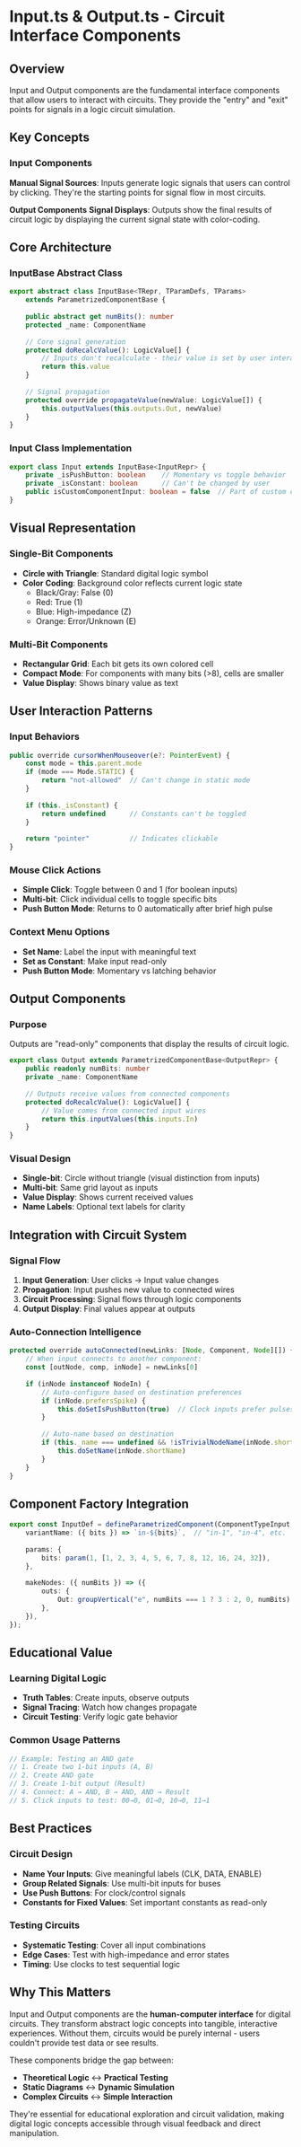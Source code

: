 # Input.ts & Output.ts - Circuit Interface Components

## Overview

Input and Output components are the fundamental interface components that allow users to interact with circuits. They provide the "entry" and "exit" points for signals in a logic circuit simulation.

## Key Concepts

### Input Components
**Manual Signal Sources**: Inputs generate logic signals that users can control by clicking. They're the starting points for signal flow in most circuits.

**Output Components** 
**Signal Displays**: Outputs show the final results of circuit logic by displaying the current signal state with color-coding.

## Core Architecture

### InputBase Abstract Class

```typescript
export abstract class InputBase<TRepr, TParamDefs, TParams> 
    extends ParametrizedComponentBase {
    
    public abstract get numBits(): number
    protected _name: ComponentName
    
    // Core signal generation
    protected doRecalcValue(): LogicValue[] {
        // Inputs don't recalculate - their value is set by user interaction
        return this.value
    }
    
    // Signal propagation
    protected override propagateValue(newValue: LogicValue[]) {
        this.outputValues(this.outputs.Out, newValue)
    }
}
```

### Input Class Implementation

```typescript
export class Input extends InputBase<InputRepr> {
    private _isPushButton: boolean    // Momentary vs toggle behavior
    private _isConstant: boolean      // Can't be changed by user
    public isCustomComponentInput: boolean = false  // Part of custom component
}
```

## Visual Representation

### Single-Bit Components
- **Circle with Triangle**: Standard digital logic symbol
- **Color Coding**: Background color reflects current logic state
  - Black/Gray: False (0)
  - Red: True (1) 
  - Blue: High-impedance (Z)
  - Orange: Error/Unknown (E)

### Multi-Bit Components
- **Rectangular Grid**: Each bit gets its own colored cell
- **Compact Mode**: For components with many bits (>8), cells are smaller
- **Value Display**: Shows binary value as text

## User Interaction Patterns

### Input Behaviors

```typescript
public override cursorWhenMouseover(e?: PointerEvent) {
    const mode = this.parent.mode
    if (mode === Mode.STATIC) {
        return "not-allowed"  // Can't change in static mode
    }
    
    if (this._isConstant) {
        return undefined      // Constants can't be toggled
    }
    
    return "pointer"          // Indicates clickable
}
```

### Mouse Click Actions
- **Simple Click**: Toggle between 0 and 1 (for boolean inputs)
- **Multi-bit**: Click individual cells to toggle specific bits
- **Push Button Mode**: Returns to 0 automatically after brief high pulse

### Context Menu Options
- **Set Name**: Label the input with meaningful text
- **Set as Constant**: Make input read-only
- **Push Button Mode**: Momentary vs latching behavior

## Output Components

### Purpose
Outputs are "read-only" components that display the results of circuit logic.

```typescript
export class Output extends ParametrizedComponentBase<OutputRepr> {
    public readonly numBits: number
    private _name: ComponentName
    
    // Outputs receive values from connected components
    protected doRecalcValue(): LogicValue[] {
        // Value comes from connected input wires
        return this.inputValues(this.inputs.In)
    }
}
```

### Visual Design
- **Single-bit**: Circle without triangle (visual distinction from inputs)  
- **Multi-bit**: Same grid layout as inputs
- **Value Display**: Shows current received values
- **Name Labels**: Optional text labels for clarity

## Integration with Circuit System

### Signal Flow
1. **Input Generation**: User clicks → Input value changes
2. **Propagation**: Input pushes new value to connected wires
3. **Circuit Processing**: Signal flows through logic components
4. **Output Display**: Final values appear at outputs

### Auto-Connection Intelligence

```typescript
protected override autoConnected(newLinks: [Node, Component, Node][]) {
    // When input connects to another component:
    const [outNode, comp, inNode] = newLinks[0]
    
    if (inNode instanceof NodeIn) {
        // Auto-configure based on destination preferences
        if (inNode.prefersSpike) {
            this.doSetIsPushButton(true)  // Clock inputs prefer pulses
        }
        
        // Auto-name based on destination
        if (this._name === undefined && !isTrivialNodeName(inNode.shortName)) {
            this.doSetName(inNode.shortName)
        }
    }
}
```

## Component Factory Integration

```typescript
export const InputDef = defineParametrizedComponent(ComponentTypeInput, false, true, {
    variantName: ({ bits }) => `in-${bits}`,  // "in-1", "in-4", etc.
    
    params: {
        bits: param(1, [1, 2, 3, 4, 5, 6, 7, 8, 12, 16, 24, 32]),
    },
    
    makeNodes: ({ numBits }) => ({
        outs: {
            Out: groupVertical("e", numBits === 1 ? 3 : 2, 0, numBits)
        },
    }),
});
```

## Educational Value

### Learning Digital Logic
- **Truth Tables**: Create inputs, observe outputs
- **Signal Tracing**: Watch how changes propagate
- **Circuit Testing**: Verify logic gate behavior

### Common Usage Patterns

```typescript
// Example: Testing an AND gate
// 1. Create two 1-bit inputs (A, B)
// 2. Create AND gate
// 3. Create 1-bit output (Result)
// 4. Connect: A → AND, B → AND, AND → Result
// 5. Click inputs to test: 00→0, 01→0, 10→0, 11→1
```

## Best Practices

### Circuit Design
- **Name Your Inputs**: Give meaningful labels (CLK, DATA, ENABLE)
- **Group Related Signals**: Use multi-bit inputs for buses
- **Use Push Buttons**: For clock/control signals
- **Constants for Fixed Values**: Set important constants as read-only

### Testing Circuits
- **Systematic Testing**: Cover all input combinations
- **Edge Cases**: Test with high-impedance and error states
- **Timing**: Use clocks to test sequential logic

## Why This Matters

Input and Output components are the **human-computer interface** for digital circuits. They transform abstract logic concepts into tangible, interactive experiences. Without them, circuits would be purely internal - users couldn't provide test data or see results.

These components bridge the gap between:
- **Theoretical Logic** ↔ **Practical Testing**
- **Static Diagrams** ↔ **Dynamic Simulation** 
- **Complex Circuits** ↔ **Simple Interaction**

They're essential for educational exploration and circuit validation, making digital logic concepts accessible through visual feedback and direct manipulation.

